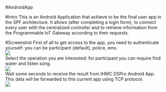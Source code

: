 #AndroidApp

#Intro
This is an Android Application that achieve to be the final user app in the SPF architecture. It allows (after completing a login form), to connect every user with the centralized controller and to retrieve information from the Programmable IoT Gateway according to their requests.

#Screenshot
First of all to get access to the app, you need to authenticate yourself: you can be participant (default), police, ems.<br/>
<img src="https://cloud.githubusercontent.com/assets/6001802/11014412/42dca4a4-8535-11e5-84b6-5b9d3e85a097.png" /><br/>
Select the operation you are interested: for participant you can require find water and listen song.<br/>
<img src="https://cloud.githubusercontent.com/assets/6001802/11014413/430cc6b6-8535-11e5-81ae-2529efece7ed.png" /><br/>
Wait some seconds to receive the result from IHMC DSPro Android App. This data will be forwarded to this current app using TCP protocol.<br/>
<img src="https://cloud.githubusercontent.com/assets/6001802/11014414/43141ace-8535-11e5-9916-e313fdc725fe.png" />
